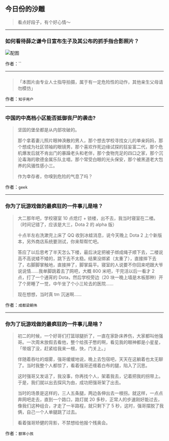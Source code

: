## 今日份的沙雕

> 看点好段子，有个好心情～


 
---

### 如何看待薛之谦今日宣布生子及其公布的抓手指合影照片？

> 



![配图](https://pic4.zhimg.com/80/v2-9bde744aeed86216e08e28b5ed7d524b_hd.jpg)


作者：``

---

### 

> 「本图片由专业人士指导拍摄，属于有一定危险性的动作，其他亲生父母请勿模仿」


作者：`知乎用户`

---

### 中国的中高档小区能否抵御丧尸的袭击?

> 坚固的堡垒都是从内部攻破的。
> 
> 那个拿着妻儿照片眼神涣散的男人，那个想去学校寻找女儿的单亲妈妈，那个想成为社区领袖的眼镜男，那个喜欢作死边缘试探的狂妄富二代，那个危机爆发后就不肯出门的暴躁老头和老伴，那个食物充足的四口之家，那个沉沦毒海的歌德金属乐队主唱，那个常受白眼的光头保安，那个被黑道老大包养的风骚性感小三。
> 
> 作为幸存者，你嗅到危险的气息了吗？


作者：`geek`

---

### 你为了玩游戏做的最疯狂的一件事儿是啥？

> 大二那年吧，学校寝室 10 点熄灯 + 锁楼，出不去，我当时寝室在二楼。（时间记错了，应该是大三，Dota 2 的 alpha 版）
> 
> 十点半左右洗漱完上床了 QQ 收到冰蛙消息，说今天晚上 Dota 2 上个新版本，另外商店系统要测试，你来帮帮忙吧。
> 
> 答应了以后思考了半天怎么下楼，最后决定把被子绑成绳子顺下去，二楼说高不高说矮不矮的，跳下去不太稳。结果没绑紧（太重了），直接摔下去了，右脚脚掌触地，直接抻了，脚掌扁平。寝室的人说要不你回来吧跟大爷说说情……我单脚跳着去了网吧，大概 800 米吧，干完活以后一看才 2 点，打了一个通宵的 Dota，然后学校旁边（20 块一晚上墙是木板那种）开了个房睡了一觉，中午坐了个小三轮去的医院……
> 
> 现在想想，当时真 tm 沉迷啊……


作者：`成都梁朝伟`

---

### 你为了玩游戏做的最疯狂的一件事儿是啥？

> 初二的时候，一个好哥们打篮球腿折了，一直在家卧床养伤，大家都叫他强哥。一次周末放假去看他，整个给孩子憋的啊，看见我的眼神都是小星星，「带烟了没，赶紧给我来一根，快，门关上。」
> 
> 伴随着吞吐的烟雾，强哥缓缓地说，晚上去包宿吧，天天在这躺着也太无聊了。当时我整个人都惊了，看着强哥还缠着白布的腿，陷入了沉思。
> 
> 这时强哥又发话了，我没事，你再找个人，架着我去，记着把我的拐带上。于是，我们就以出去探风为由，成功把强哥架了出去。
> 
> 当时的场景是这样的，三人五条腿，两边各伸出去一根拐。就这样，一点点奔网吧走去，直到一个路口，路灯就 20 多秒，正常人的步速刚好能过去，像我们这种组合，才走了一半路程，就只剩下了 5 秒，这时，强哥摆脱了我俩，自己一个人单腿跳了过去。
> 
> 看着强哥矫健的背影，不禁想给他报个残奥会。


作者：`额笨小孩`